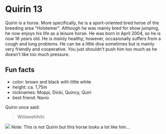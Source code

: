 # Quirin 13

Quirin is a horse. More specifically, he is a sport-oriented bred horse of the breeding area "Holsteiner". Although he was mainly bred for show jumping, he now enjoys his life as a leisure horse. He was born in April 2004, so he is now 16 years old. He is mainly healthy; however, occasionally suffers from a cough and lung problems. He can be a little diva sometimes but is mainly very friendly and cooperative. You just shouldn't push him too much as he doesn't like too much pressure. 

## Fun facts
* color: brown and black with little white
* height: ca. 1,75m
* nicknames: Moppi, Dicki, Quincy, Quiri
* best friend: Navio

Quirin once said:
> Wiiiieeehihihi

<img src="https://silvena.com/uploads/gallery/59-1416-1490480773.jpg"/>
Note: This is not Quirin but this horse looks a lot like him...
